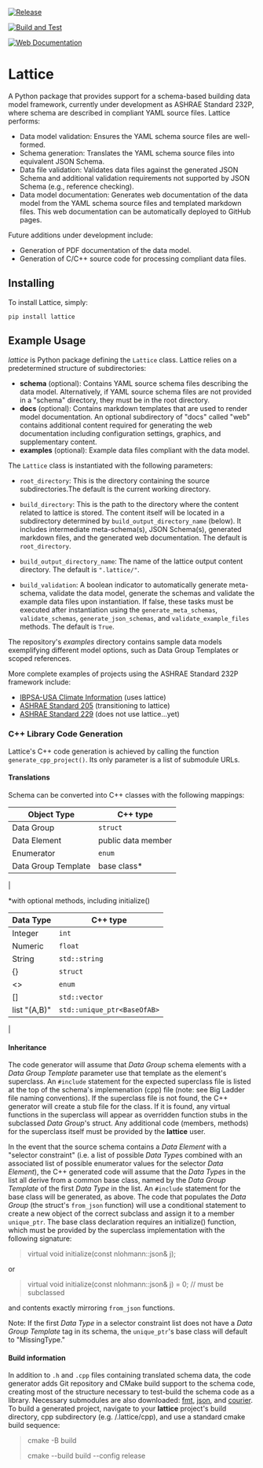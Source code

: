[![Release](https://img.shields.io/pypi/v/lattice.svg)](https://pypi.python.org/pypi/lattice)

[![Build and Test](https://github.com/bigladder/lattice/actions/workflows/build-and-test.yaml/badge.svg)](https://github.com/bigladder/lattice/actions/workflows/build-and-test.yaml)

[![Web Documentation](https://github.com/bigladder/lattice/actions/workflows/release.yaml/badge.svg)](https://github.com/bigladder/lattice/actions/workflows/release.yaml)

Lattice
===========

A Python package that provides support for a schema-based building data model framework, currently under development as ASHRAE Standard 232P, where schema are described in compliant YAML source files. Lattice performs:

- Data model validation: Ensures the YAML schema source files are well-formed.
- Schema generation: Translates the YAML schema source files into equivalent JSON Schema.
- Data file validation: Validates data files against the generated JSON Schema and additional validation requirements not supported by JSON Schema (e.g., reference checking).
- Data model documentation: Generates web documentation of the data model from the YAML schema source files and templated markdown files. This web documentation can be automatically deployed to GitHub pages.

Future additions under development include:

- Generation of PDF documentation of the data model.
- Generation of C/C++ source code for processing compliant data files.


Installing
----------

To install Lattice, simply:

`pip install lattice`

Example Usage
-------------

_lattice_ is Python package defining the `Lattice` class. Lattice relies on a predetermined structure of subdirectories:

- **schema** (optional): Contains YAML source schema files describing the data model. Alternatively, if YAML source schema files are not provided in a "schema" directory, they must be in the root directory.
- **docs** (optional): Contains markdown templates that are used to render model documentation. An optional subdirectory of "docs" called "web" contains additional content required for generating the web documentation including configuration settings, graphics, and supplementary content.
- **examples** (optional): Example data files compliant with the data model.

The `Lattice` class is instantiated with the following parameters:

- `root_directory`: This is the directory containing the source subdirectories.The default is the current working directory.

- `build_directory`: This is the path to the directory where the content related to lattice is stored. The content itself will be located in a subdirectory determined by `build_output_directory_name` (below). It includes intermediate meta-schema(s), JSON Schema(s), generated markdown files, and the generated web documentation. The default is `root_directory`.

- `build_output_directory_name`: The name of the lattice output content directory. The default is `".lattice/"`.

- `build_validation`: A boolean indicator to automatically generate meta-schema, validate the data model, generate the schemas and validate the example data files upon instantiation. If false, these tasks must be executed after instantiation using the `generate_meta_schemas`, `validate_schemas`, `generate_json_schemas`, and `validate_example_files` methods. The default is `True`.

The repository's *examples* directory contains sample data models exemplifying different model options, such as Data Group Templates or scoped references.

More complete examples of projects using the ASHRAE Standard 232P framework include:

- [IBPSA-USA Climate Information](https://github.com/IBPSA-USA/climate-information) (uses lattice)
- [ASHRAE Standard 205](https://github.com/open205/schema-205) (transitioning to lattice)
- [ASHRAE Standard 229](https://github.com/open229/ruleset-model-description-schema) (does not use lattice...yet)

### C++ Library Code Generation

Lattice's C++ code generation is achieved by calling the function `generate_cpp_project()`. Its only parameter is a list of submodule URLs.

#### Translations

Schema can be converted into C++ classes with the following mappings:

| Object Type           | C++ type   |
|-------------------    | --------   |
| Data Group            | `struct`     |
| Data Element          | public data member |
| Enumerator            | `enum`       |
| Data Group Template   | base class*|
|

 *with optional methods, including initialize()

| Data Type             | C++ type  |
|-------------------    | --------  |
| Integer               | `int`       |
| Numeric               | `float`     |
| String                | `std::string` |
| {}                    | `struct`    |
| <>                    | `enum`      |
| []                    | `std::vector` |
| list "(A,B)"          | `std::unique_ptr<BaseOfAB>`|
|

#### Inheritance

The code generator will assume that *Data Group* schema elements with a *Data Group Template* parameter use that template as the element's superclass. An `#include` statement for the expected superclass file is listed at the top of the schema's implemenation (cpp) file (note: see Big Ladder file naming conventions). If the superclass file is not found, the C++ generator will create a stub file for the class. If it is found, any virtual functions in the superclass will appear as overridden function stubs in the subclassed *Data Group*'s struct. Any additional code (members, methods) for the superclass itself must be provided by the **lattice** user.

In the event that the source schema contains a *Data Element* with a "selector constraint" (i.e. a list of possible *Data Type*s combined with an associated list of possible enumerator values for the selector *Data Element*), the C++ generated code will assume that the *Data Type*s in the list all derive from a common base class, named by the *Data Group Template* of the first *Data Type* in the list. An `#include` statement for the base class will be generated, as above. The code that populates the *Data Group* (the struct's `from_json` function) will use a conditional statement to create a new object of the correct subclass and assign it to a member `unique_ptr`. The base class declaration requires an initialize() function, which must be provided by the superclass implementation with the following signature:

> virtual void initialize(const nlohmann::json& j);

or

> virtual void initialize(const nlohmann::json& j) = 0; // must be subclassed

and contents exactly mirroring `from_json` functions.

Note: If the first *Data Type* in a selector constraint list does not have a *Data Group Template* tag in its schema, the `unique_ptr`'s base class will default to "MissingType."

#### Build information

In addition to `.h` and `.cpp` files containing translated schema data, the code generator adds Git repository and CMake build support to the schema code, creating most of the structure necessary to test-build the schema code as a library. Necessary submodules are also downloaded: [fmt](https://github.com/fmtlib/fmt.git), [json](https://github.com/nlohmann/json), and [courier](https://github.com/bigladder/courier.git). To build a generated project, navigate to your **lattice** project's build directory, cpp subdirectory (e.g. /.lattice/cpp), and use a standard cmake build sequence:

> cmake -B build
>
> cmake --build build --config release





